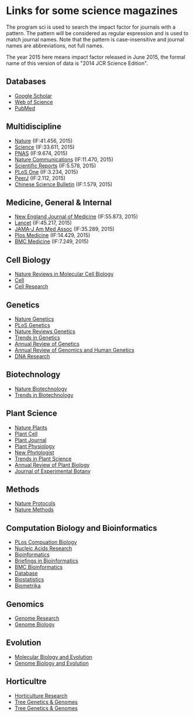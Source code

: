 Links for some science magazines
======

The program sci is used to search the impact factor for journals with a pattern. 
The pattern will be considered as regular expression and is used to match journal 
names. Note that the pattern is case-insensitive and journal names are abbreviations,
not full names.

The year 2015 here means impact factor released in June 2015, the formal name of 
this version of data is "2014 JCR Science Edition".

Databases
------
* [Google Scholar](https://scholar.google.com)
* [Web of Science](http://webofknowledge.com/)
* [PubMed](http://www.ncbi.nlm.nih.gov/pubmed)

Multidiscipline
------

* [Nature](http://www.nature.com/nature/current_issue.html) (IF:41.456, 2015)
* [Science](http://www.sciencemag.org/content/current) (IF:33.611, 2015)
* [PNAS](http://www.pnas.org/content/current) (IF:9.674, 2015)
* [Nature Communications](http://www.nature.com/ncomms/) (IF:11.470, 2015)
* [Scientific Reports](http://www.nature.com/srep) (IF:5.578, 2015)
* [PLoS One](http://www.plosone.org) (IF:3.234, 2015)
* [PeerJ](https://peerj.com) (IF:2.112, 2015)
* [Chinese Science Bulletin](http://link.springer.com/journal/11434) (IF:1.579, 2015)

Medicine, General & Internal
------

* [New England Journal of Medicine](http://www.nejm.org) (IF:55.873, 2015)
* [Lancet](http://www.thelancet.com) (IF:45.217, 2015)
* [JAMA-J Am Med Assoc](http://jama.jamanetwork.com/journal.aspx) (IF:35.289, 2015)
* [Plos Medicine](http://www.plosmedicine.orga) (IF:14.429, 2015)
* [BMC Medicine](http://www.biomedcentral.com/bmcmed) (IF:7.249, 2015)


Cell Biology
------
* [Nature Reviews in Molecular Cell Biology](http://www.nature.com/nrm/index.html)
* [Cell](http://www.cell.com/cell/current)
* [Cell Research](http://www.cell-research.com)

Genetics
------

* [Nature Genetics](http://www.nature.com/ng/)
* [PLoS Genetics](http://www.plosgenetics.org/)
* [Nature Reviews Genetics](http://www.nature.com/nrg/)
* [Trends in Genetics](www.cell.com/trends/genetics/home)
* [Annual Review of Genetics](http://www.annualreviews.org/journal/genet)
* [Annual Review of Genomics and Human Genetics](http://www.annualreviews.org/journal/genom)
* [DNA Research](http://dnaresearch.oxfordjournals.org)

Biotechnology
------

* [Nature Biotechnology](http://www.nature.com/nbt/index.html)
* [Trends in Biotechnology](http://www.cell.com/trends/biotechnology/home)

Plant Science
------

* [Nature Plants](http://www.nature.com/nplants/)
* [Plant Cell](http://www.plantcell.org)
* [Plant Journal](http://onlinelibrary.wiley.com/journal/10.1111/(ISSN)1365-313X)
* [Plant Physiology](http://www.plantphysiology.org)
* [New Phytologist](http://onlinelibrary.wiley.com/journal/10.1111/(ISSN)1469-8137/)
* [Trends in Plant Science](http://www.cell.com/trends/plant-science/home)
* [Annual Review of Plant Biology](http://www.annualreviews.org/journal/arplant)
* [Journal of Experimental Botany](http://jxb.oxfordjournals.org)

Methods
------

* [Nature Protocols](http://www.nature.com/nprot/)
* [Nature Methods](http://www.nature.com/nmeth/index.html)

Computation Biology and Bioinformatics
------

* [PLos Compuation Biology](http://www.ploscompbiol.org)
* [Nucleic Acids Research](http://nar.oxfordjournals.org)
* [Bioinformatics](http://bioinformatics.oxfordjournals.org)
* [Briefings in Bioinformatics](http://bib.oxfordjournals.org)
* [BMC Bioinformatics](http://www.biomedcentral.com/bmcbioinformatics)
* [Database](http://database.oxfordjournals.org)
* [Biostatistics](http://biostatistics.oxfordjournals.org)
* [Biometrika](http://biomet.oxfordjournals.org)

Genomics
------

* [Genome Research](http://genome.cshlp.org)
* [Genome Biology](http://www.genomebiology.com)

Evolution
-----

* [Molecular Biology and Evolution](http://mbe.oxfordjournals.org)
* [Genome Biology and Evolution](http://gbe.oxfordjournals.org)

Horticultre
------

* [Horticulture Research](http://www.nature.com/hortres/)
* [Tree Genetics & Genomes](http://link.springer.com/journal/11295)
* [Tree Genetics & Genomes](http://link.springer.com/journal/11295)




